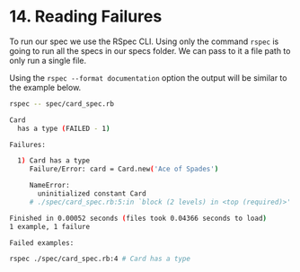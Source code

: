 # 14. Reading Failures

To run our spec we use the RSpec CLI. Using only the command `rspec` is going to run all the specs in our specs folder. We can pass to it a file path to only run a single file.

Using the `rspec --format documentation` option the output will be similar to the example below.

```sh
rspec -- spec/card_spec.rb

Card
  has a type (FAILED - 1)

Failures:

  1) Card has a type
     Failure/Error: card = Card.new('Ace of Spades')

     NameError:
       uninitialized constant Card
     # ./spec/card_spec.rb:5:in `block (2 levels) in <top (required)>'

Finished in 0.00052 seconds (files took 0.04366 seconds to load)
1 example, 1 failure

Failed examples:

rspec ./spec/card_spec.rb:4 # Card has a type
```
